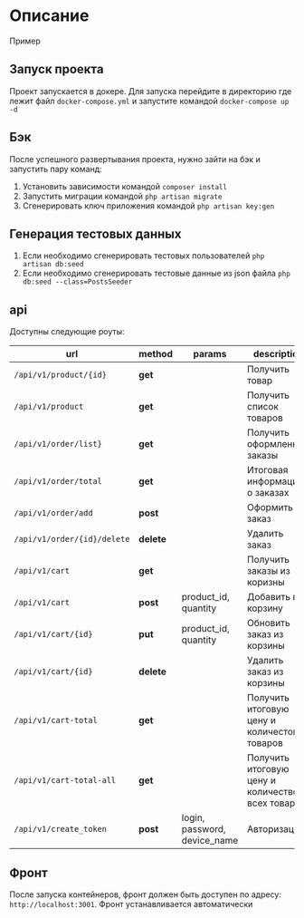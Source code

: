# Описание

Пример

## Запуск проекта
Проект запускается в докере. Для запуска перейдите в директорию где лежит файл `docker-compose.yml` и запустите командой
`docker-compose up -d`

## Бэк
После успешного развертывания проекта, нужно зайти на бэк и запустить пару команд:
1. Установить зависимости командой `composer install`
2. Запустить миграции командой `php artisan migrate`
3. Сгенерировать ключ приложения командой `php artisan key:gen`

## Генерация тестовых данных
1. Если необходимо сгенерировать тестовых пользователей `php artisan db:seed`
2. Если необходимо сгенерировать тестовые данные из json файла `php db:seed --class=PostsSeeder`

## api

Доступны следующие роуты:

| url                         | method     | params                       | description                                      |
|-----------------------------|------------|------------------------------|--------------------------------------------------|
| `/api/v1/product/{id}`      | **get**    |                              | Получить товар                                   |
| `/api/v1/product`           | **get**    |                              | Получить список товаров                          |
| `/api/v1/order/list}`       | **get**    |                              | Получить оформленные заказы                      |
| `/api/v1/order/total`       | **get**    |                              | Итоговая информация о заказах                    |
| `/api/v1/order/add`         | **post**   |                              | Оформить заказ                                   |
| `/api/v1/order/{id}/delete` | **delete** |                              | Удалить заказ                                    |
| `/api/v1/cart`              | **get**    |                              | Получить заказы из коризны                       |
| `/api/v1/cart`              | **post**   | product_id, quantity         | Добавить в корзину                               |
| `/api/v1/cart/{id}`         | **put**    | product_id, quantity         | Обновить заказ из корзины                        |
| `/api/v1/cart/{id}`         | **delete** |                              | Удалить заказ из корзины                         |
| `/api/v1/cart-total`        | **get**    |                              | Получить итоговую цену и количестов товаров      |
| `/api/v1/cart-total-all`    | **get**    |                              | Получить итоговую цену и количество всех товаров |
| `/api/v1/create_token`      | **post**   | login, password, device_name | Авторизация                                      |

## Фронт

После запуска контейнеров, фронт должен быть доступен по адресу: `http://localhost:3001`.
Фронт устанавливается автоматически